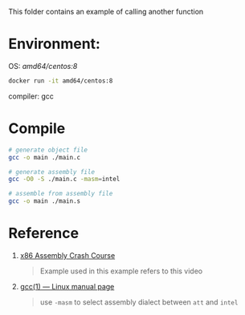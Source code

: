 This folder contains an example of calling another function


# Environment: 

OS: *amd64/centos:8*

``` bash
docker run -it amd64/centos:8
```

compiler: gcc

# Compile

``` bash
# generate object file
gcc -o main ./main.c

# generate assembly file
gcc -O0 -S ./main.c -masm=intel

# assemble from assembly file
gcc -o main ./main.s
```


# Reference

1. [x86 Assembly Crash Course](https://www.youtube.com/watch?v=75gBFiFtAb8)

    > Example used in this example refers to this video

2. [gcc(1) — Linux manual page](https://man7.org/linux/man-pages/man1/gcc.1.html)

    > use `-masm` to select assembly dialect between `att` and `intel`
